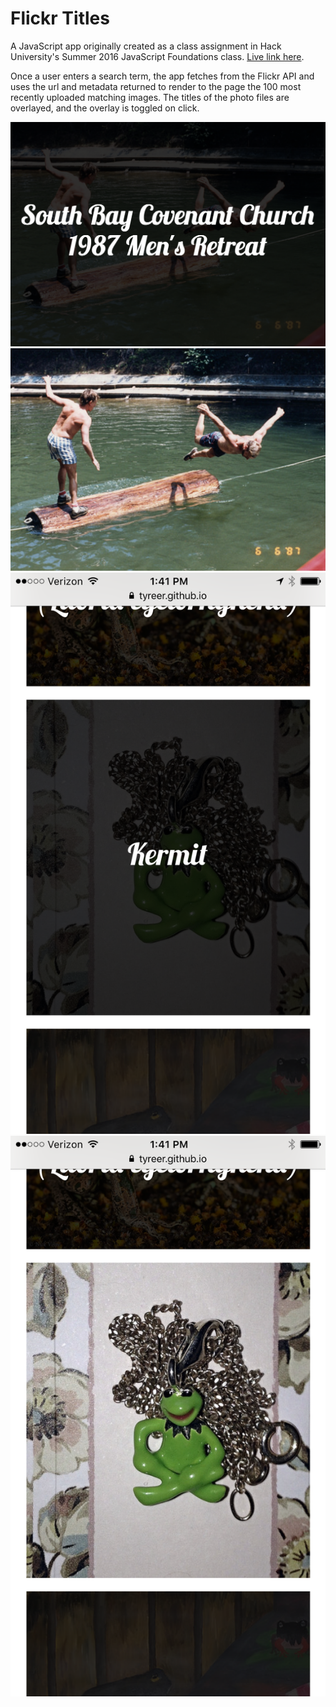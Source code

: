 <h1>Flickr Titles</h1>

A JavaScript app originally created as a class assignment in Hack University's Summer 2016 JavaScript Foundations class. [Live link here](https://damp-bastion-37708.herokuapp.com/).

Once a user enters a search term, the app fetches from the Flickr API and uses the url and metadata returned to render to the page the 100 most recently uploaded matching images. The titles of the photo files are overlayed, and the overlay is toggled on click.

![alt tag](https://raw.githubusercontent.com/tyreer/flickrAPI/master/sample-return-overlay.png)
![alt tag](https://raw.githubusercontent.com/tyreer/flickrAPI/master/sample-return-reveal.png)
![alt tag](https://raw.githubusercontent.com/tyreer/flickrAPI/master/sample-return-overlay-mobile.PNG)
![alt tag](https://raw.githubusercontent.com/tyreer/flickrAPI/master/sample-return-reveal-mobile.PNG)
